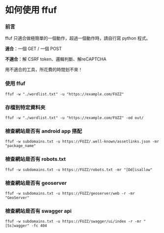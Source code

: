 # 如何使用 ffuf

### 前言
ffuf 只適合做極簡單的一個動作，超過一個動作時，請自行寫 python 程式。

**適合**：一個 GET / 一個 POST

**不適合**：解 CSRF token、邏輯判斷、解reCAPTCHA

用不適合的工具，所花費的時間划不來！

### 使用 ffuf
```
ffuf -w "./wordlist.txt" -u "https://example.com/FUZZ"
```

### 存檔到特定資料夾
```
ffuf -w "./wordlist.txt" -u "https://example.com/FUZZ" -od out/
```

### 檢查網站是否有 android app 搭配
```
ffuf -w subdomains.txt -u https://FUZZ/.well-known/assetlinks.json -mr "package_name"
```

### 檢查網站是否有 robots.txt
```
ffuf -w subdomains.txt -u https://FUZZ/robots.txt -mr "[Dd]isallow"
```

### 檢查網站是否有 geoserver
```
ffuf -w subdomains.txt -u https://FUZZ/geoserver/web -r -mr "GeoServer"
```

### 檢查網站是否有 swagger api
```
ffuf -w subdomains.txt -u https://FUZZ/swagger/ui/index -r -mr "[Ss]wagger" -fc 404
```
